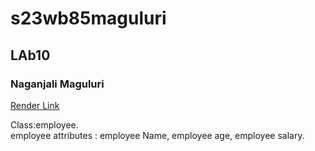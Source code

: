 # s23wb85maguluri

## LAb10

### Naganjali Maguluri
[Render Link](https://s23wb85maguluri.onrender.com)

Class:employee.<br>
employee attributes : employee Name, employee age, employee salary.